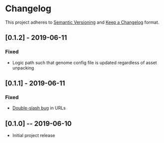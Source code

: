 # Changelog

This project adheres to [Semantic Versioning](https://semver.org/spec/v2.0.0.html) and [Keep a Changelog](https://keepachangelog.com/en/1.0.0/) format. 

## [0.1.2] - 2019-06-11
### Fixed
- Logic path such that genome config file is updated regardless of asset unpacking

## [0.1.1] - 2019-06-11
### Fixed
- [Double-slash bug](https://github.com/databio/refgenie/issues/51) in URLs

## [0.1.0] -- 2019-06-10
- Initial project release
